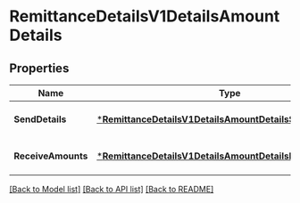 # RemittanceDetailsV1DetailsAmountDetails

## Properties
Name | Type | Description | Notes
------------ | ------------- | ------------- | -------------
**SendDetails** | [***RemittanceDetailsV1DetailsAmountDetailsSendDetails**](Remittance_details.v1_details_amount_details_send_details.md) |  | [optional] [default to null]
**ReceiveAmounts** | [***RemittanceDetailsV1DetailsAmountDetailsReceiveAmounts**](Remittance_details.v1_details_amount_details_receive_amounts.md) |  | [optional] [default to null]

[[Back to Model list]](../README.md#documentation-for-models) [[Back to API list]](../README.md#documentation-for-api-endpoints) [[Back to README]](../README.md)

